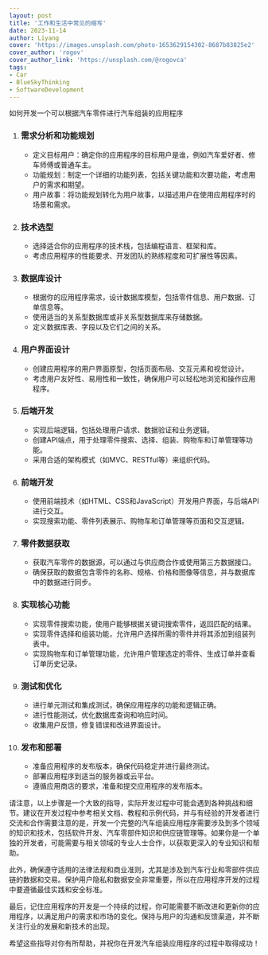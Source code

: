 ```yaml
---
layout: post
title: '工作和生活中常见的缩写'
date: 2023-11-14
author: Liyang
cover: 'https://images.unsplash.com/photo-1653629154302-8687b83825e2'
cover_author: 'rogov'
cover_author_link: 'https://unsplash.com/@rogovca'
tags: 
- Car 
- BlueSkyThinking
- SoftwareDevelopment
---
```


如何开发一个可以根据汽车零件进行汽车组装的应用程序

1. ### 需求分析和功能规划

   - 定义目标用户：确定你的应用程序的目标用户是谁，例如汽车爱好者、修车师傅或普通车主。
   - 功能规划：制定一个详细的功能列表，包括关键功能和次要功能，考虑用户的需求和期望。
   - 用户故事：将功能规划转化为用户故事，以描述用户在使用应用程序时的场景和需求。

2. ### 技术选型

   - 选择适合你的应用程序的技术栈，包括编程语言、框架和库。
   - 考虑应用程序的性能要求、开发团队的熟练程度和可扩展性等因素。

3. ### 数据库设计

   - 根据你的应用程序需求，设计数据库模型，包括零件信息、用户数据、订单信息等。
   - 使用适当的关系型数据库或非关系型数据库来存储数据。
   - 定义数据库表、字段以及它们之间的关系。

4. ### 用户界面设计

   - 创建应用程序的用户界面原型，包括页面布局、交互元素和视觉设计。
   - 考虑用户友好性、易用性和一致性，确保用户可以轻松地浏览和操作应用程序。

5. ### 后端开发

   - 实现后端逻辑，包括处理用户请求、数据验证和业务逻辑。
   - 创建API端点，用于处理零件搜索、选择、组装、购物车和订单管理等功能。
   - 采用合适的架构模式（如MVC、RESTful等）来组织代码。

6. ### 前端开发

   - 使用前端技术（如HTML、CSS和JavaScript）开发用户界面，与后端API进行交互。
   - 实现搜索功能、零件列表展示、购物车和订单管理等页面和交互逻辑。

7. ### 零件数据获取

   - 获取汽车零件的数据源，可以通过与供应商合作或使用第三方数据接口。
   - 确保获取的数据包含零件的名称、规格、价格和图像等信息，并与数据库中的数据进行同步。

8. ### 实现核心功能

   - 实现零件搜索功能，使用户能够根据关键词搜索零件，返回匹配的结果。
   - 实现零件选择和组装功能，允许用户选择所需的零件并将其添加到组装列表中。
   - 实现购物车和订单管理功能，允许用户管理选定的零件、生成订单并查看订单历史记录。

9. ### 测试和优化

   - 进行单元测试和集成测试，确保应用程序的功能和逻辑正确。
   - 进行性能测试，优化数据库查询和响应时间。
   - 收集用户反馈，修复错误和改进界面设计。

10. ### 发布和部署

    - 准备应用程序的发布版本，确保代码稳定并进行最终测试。
    - 部署应用程序到适当的服务器或云平台。
    - 遵循应用商店的要求，准备和提交应用程序的发布版本。

请注意，以上步骤是一个大致的指导，实际开发过程中可能会遇到各种挑战和细节。建议在开发过程中参考相关文档、教程和示例代码，并与有经验的开发者进行交流和合作需要注意的是，开发一个完整的汽车组装应用程序需要涉及到多个领域的知识和技术，包括软件开发、汽车零部件知识和供应链管理等。如果你是一个单独的开发者，可能需要与相关领域的专业人士合作，以获取更深入的专业知识和帮助。

此外，确保遵守适用的法律法规和商业准则，尤其是涉及到汽车行业和零部件供应链的数据和交易。保护用户隐私和数据安全非常重要，所以在应用程序开发的过程中要遵循最佳实践和安全标准。

最后，记住应用程序的开发是一个持续的过程，你可能需要不断改进和更新你的应用程序，以满足用户的需求和市场的变化。保持与用户的沟通和反馈渠道，并不断关注行业的发展和新技术的出现。

希望这些指导对你有所帮助，并祝你在开发汽车组装应用程序的过程中取得成功！